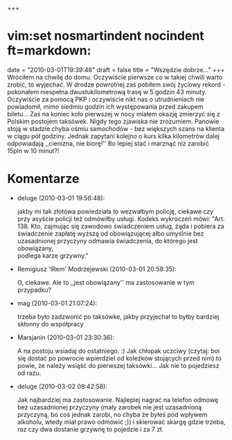 +++
# vim:set nosmartindent nocindent ft=markdown:
date = "2010-03-01T19:39:48"
draft = false
title = "Wszędzie dobrze..."
+++
Wróciłem na chwilę do domu. Oczywiście pierwsze co w takiej chwili warto
zrobić, to wyjechać. W drodze powrotnej zaś pobiłem swój życiowy rekord -
pokonałem niespełna dwustukilometrową trasę w 5 godzin 43 minuty. Oczywiście
za pomocą PKP i oczywiście nikt nas o utrudnieniach nie powiadomił, mimo
siedmiu godzin ich występowania przed zakupem biletu... Zaś na koniec koło
pierwszej w nocy miałem okazję zmierzyć się z Polskim postojem taksówek. Nigdy
tego zjawiska nie zrozumiem. Panowie stoją w stadzie chyba ośmiu samochodów -
bez większych szans na klienta w ciągu pół godziny. Jednak zapytani kolejno o
kurs kilka kilometrów dalej odpowiadają ,,cienizna, nie biorę!'' Bo lepiej
stać i marznąć niż zarobić 15pln w 10 minut?!

# Komentarze

* deluge (2010-03-01 19:56:48): <p>jakby mi tak złotówa powiedziała to wezwałbym
  policję, ciekawe czy przy asyście policji też odmówiłby usługi. Kodeks
  wykroczeń mówi: &quot;Art. 138. Kto, zajmując się zawodowo świadczeniem usług,
  żąda i pobiera za świadczenie zapłatę wyższą od obowiązującej albo umyślnie
  bez uzasadnionej przyczyny odmawia świadczenia, do którego jest obowiązany,<br
  />  podlega karze grzywny.&quot;</p>
* Remigiusz 'lRem' Modrzejewski (2010-03-01 20:58:35): <p>O, ciekawe. Ale to
  ,,jest obowiązany'' ma zastosowanie w tym przypadku?</p>
* mag (2010-03-01 21:07:24): <p>trzeba było zadzwonić po taksówke, jakby
  przyjechał to byłby bardziej skłonny do współpracy</p>
* Marsjanin (2010-03-01 23:30:36): <p>A na postoju wsiadaj do ostatniego. :) Jak
  chłopak uczciwy (czytaj: boi się dostać po powrocie wpierdziel od koleżków
  stojących przed nim) to powie, że należy wsiąść do pierwszej taksówki… Jak nie
  to pojedziesz od razu.</p>
* deluge (2010-03-02 08:42:58): <p>Jak najbardziej ma zastosowanie. Najlepiej
  nagrać na telefon odmowę bez uzasadnionej przyczyny (mały zarobek nie jest
  uzasadnioną przyczyną, bo coś jednak zarobi, no chyba że byłeś pod wpływem
  alkoholu, wtedy miał prawo odmówić ;)) i skierować skargę gdzie trzeba, raz
  czy dwa dostanie grzywnę to pojedzie i za 7 zł.</p>
